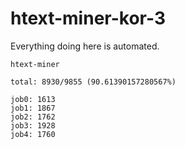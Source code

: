 # htext-miner-kor-3

Everything doing here is automated.

```
htext-miner

total: 8930/9855 (90.61390157280567%)

job0: 1613
job1: 1867
job2: 1762
job3: 1928
job4: 1760
```